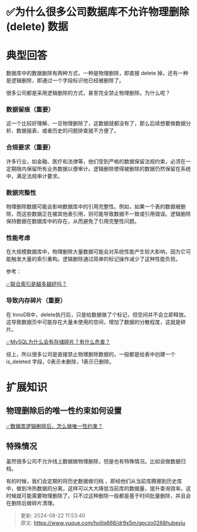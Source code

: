 # ✅为什么很多公司数据库不允许物理删除(delete) 数据

# 典型回答
数据库中的数据删除有两种方式，一种是物理删除，即直接 delete 掉，还有一种是逻辑删除，即通过一个字段标识他已经被删除了。



很多公司都是采用逻辑删除的方式，甚至完全禁止物理删除。为什么呢？



### 数据留痕（重要）


这一个比较好理解、一旦物理删除了，这数据就都没有了，那么后续想要做数据分析、数据报表、或者历史的问题排查就不方便了。



### 合规要求（重要）


许多行业，如金融、医疗和法律等，他们受到严格的数据保留法规约束，必须在一定期限内保留所有业务数据以便审计。逻辑删除使得被删除的数据仍然保留在系统中，满足法规审计要求。



### **数据完整性**
物理删除数据可能会影响数据库中的引用完整性。例如，如果一个表的数据被删除，而这些数据正在被其他表引用，则可能导致数据不一致或引用错误。逻辑删除保持数据在数据库中的存在，从而避免了引用完整性问题。



### 性能考虑
在大规模数据库中，物理删除大量数据可能会对系统性能产生较大影响，因为它可能触发大量的索引重构。逻辑删除通过简单的标记操作减少了这种性能负担。



参考：

[✅联合索引是越多越好吗？](https://www.yuque.com/hollis666/dr9x5m/gkpnqgz1bqg71n5v)



### 导致内存碎片（重要）
在 InnoDB中，delete执行后，只是给数据做了个标记，但空间并不会立即释放。这导致数据页中可能存在大量未使用的空间，增加了数据的分散程度，这就是碎片。  


[✅MySQL为什么会有存储碎片？有什么危害？](https://www.yuque.com/hollis666/dr9x5m/dgehrxlnpsrdi83e)



综上，所以很多公司是直接禁止物理删除数据的，一般都是给表中创建一个 is_deleted 字段，0表示未删除，1表示已删除。



# 扩展知识


## 物理删除后的唯一性约束如何设置


[✅数据库逻辑删除后，怎么做唯一性约束？](https://www.yuque.com/hollis666/dr9x5m/uwumrs9gs9x422k7)



## 特殊情况


虽然很多公司不允许线上数据做物理删除，但是也有特殊情况。比如说做数据归档。



有的时候，我们会定期的将历史数据做归档 ，即经他们从当前库腾挪到历史库中，做到冷热数据的分离，这样可以大大降低当前库的数据量，提升查询效率。这时候就可能需要物理删除了。只不过这种删除一般都是基于时间批量删除，并且会在删除后做碎片清理。



> 更新: 2024-08-22 11:53:40  
> 原文: <https://www.yuque.com/hollis666/dr9x5m/gpczo0268hubexiu>
